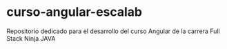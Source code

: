 # curso-angular-escalab
Repositorio dedicado para el desarrollo del curso Angular de la carrera Full Stack Ninja JAVA 
